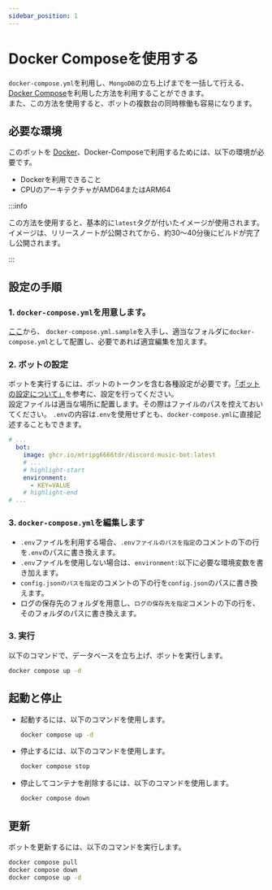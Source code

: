 ```yaml
---
sidebar_position: 1
---
```

# Docker Composeを使用する
`docker-compose.yml`を利用し、`MongoDB`の立ち上げまでを一括して行える、
[Docker Compose](https://docs.docker.com/compose/)を利用した方法を利用することができます。  
また、この方法を使用すると、ボットの複数台の同時稼働も容易になります。

## 必要な環境
このボットを [Docker](https://www.docker.com/)、Docker-Composeで利用するためには、以下の環境が必要です。
- Dockerを利用できること
- CPUのアーキテクチャがAMD64またはARM64

:::info

この方法を使用すると、基本的に`latest`タグが付いたイメージが使用されます。  
イメージは、リリースノートが公開されてから、約30～40分後にビルドが完了し公開されます。

:::

## 設定の手順
### 1. `docker-compose.yml`を用意します。
[ここ](https://github.com/mtripg6666tdr/Discord-SimpleMusicBot/blob/master/docker-compose.yml.sample)から、
`docker-compose.yml.sample`を入手し、適当なフォルダに`docker-compose.yml`として配置し、必要であれば適宜編集を加えます。  

### 2. ボットの設定
ボットを実行するには、ボットのトークンを含む各種設定が必要です。[「ボットの設定について」](./configuration)を参考に、設定を行ってください。  
設定ファイルは適当な場所に配置します。その際はファイルのパスを控えておいてください。
`.env`の内容は`.env`を使用せずとも、`docker-compose.yml`に直接記述することもできます。
```yml title=docker-compose.yml
# ...
  bot:
    image: ghcr.io/mtripg6666tdr/discord-music-bot:latest
    # ...
    # highlight-start
    environment:
      - KEY=VALUE
    # highlight-end
# ...
```

### 3. `docker-compose.yml`を編集します
- `.env`ファイルを利用する場合、`.envファイルのパスを指定`のコメントの下の行を`.env`のパスに書き換えます。
- `.env`ファイルを使用しない場合は、`environment:`以下に必要な環境変数を書き加えます。
- `config.jsonのパスを指定`のコメントの下の行を`config.json`のパスに書き換えます。
- ログの保存先のフォルダを用意し、`ログの保存先を指定`コメントの下の行を、そのフォルダのパスに書き換えます。

### 3. 実行
以下のコマンドで、データベースを立ち上げ、ボットを実行します。
```sh
docker compose up -d
```

## 起動と停止
- 起動するには、以下のコマンドを使用します。
  ```sh
  docker compose up -d
  ```

- 停止するには、以下のコマンドを使用します。
  ```sh
  docker compose stop
  ```

- 停止してコンテナを削除するには、以下のコマンドを使用します。
  ```sh
  docker compose down
  ```

## 更新
ボットを更新するには、以下のコマンドを実行します。
```sh
docker compose pull
docker compose down
docker compose up -d
```

